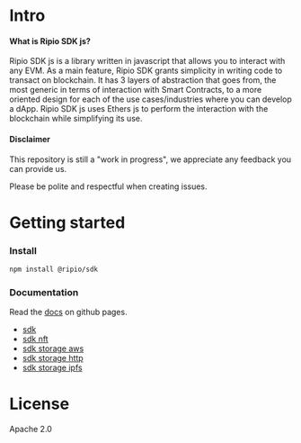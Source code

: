 # Intro

#### What is Ripio SDK js?

Ripio SDK js is a library written in javascript that allows you to interact with any EVM. As a main feature, Ripio SDK grants simplicity in writing code to transact on blockchain. It has 3 layers of abstraction that goes from, the most generic in terms of interaction with Smart Contracts, to a more oriented design for each of the use cases/industries where you can develop a dApp. Ripio SDK js uses Ethers js to perform the interaction with the blockchain while simplifying its use.

#### Disclaimer

This repository is still a "work in progress", we appreciate any feedback you can provide us.

Please be polite and respectful when creating issues.

# Getting started

### Install

```bash
npm install @ripio/sdk
```

### Documentation

Read the [docs](https://ripio.github.io/sdkjs) on github pages.

- [sdk](https://ripio.github.io/sdkjs/sdk)
- [sdk nft](https://ripio.github.io/sdkjs/sdk-nft)
- [sdk storage aws](https://ripio.github.io/sdkjs/sdk-storage-aws)
- [sdk storage http](https://ripio.github.io/sdkjs/sdk-storage-http)
- [sdk storage ipfs](https://ripio.github.io/sdkjs/sdk-storage-ipfs)

# License

Apache 2.0
